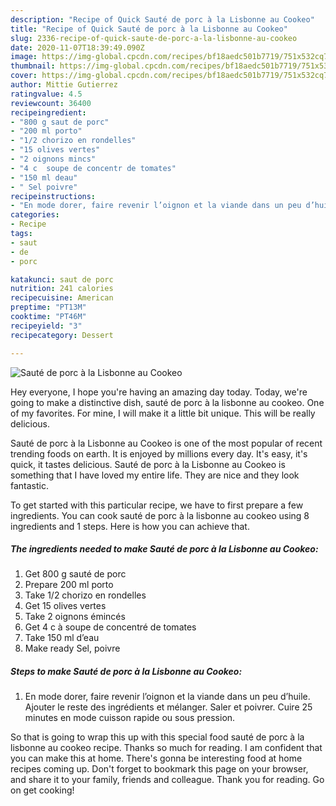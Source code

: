 ```yaml
---
description: "Recipe of Quick Sauté de porc à la Lisbonne au Cookeo"
title: "Recipe of Quick Sauté de porc à la Lisbonne au Cookeo"
slug: 2336-recipe-of-quick-saute-de-porc-a-la-lisbonne-au-cookeo
date: 2020-11-07T18:39:49.090Z
image: https://img-global.cpcdn.com/recipes/bf18aedc501b7719/751x532cq70/saute-de-porc-a-la-lisbonne-au-cookeo-photo-principale-de-la-recette.jpg
thumbnail: https://img-global.cpcdn.com/recipes/bf18aedc501b7719/751x532cq70/saute-de-porc-a-la-lisbonne-au-cookeo-photo-principale-de-la-recette.jpg
cover: https://img-global.cpcdn.com/recipes/bf18aedc501b7719/751x532cq70/saute-de-porc-a-la-lisbonne-au-cookeo-photo-principale-de-la-recette.jpg
author: Mittie Gutierrez
ratingvalue: 4.5
reviewcount: 36400
recipeingredient:
- "800 g saut de porc"
- "200 ml porto"
- "1/2 chorizo en rondelles"
- "15 olives vertes"
- "2 oignons mincs"
- "4 c  soupe de concentr de tomates"
- "150 ml deau"
- " Sel poivre"
recipeinstructions:
- "En mode dorer, faire revenir l’oignon et la viande dans un peu d’huile. Ajouter le reste des ingrédients et mélanger. Saler et poivrer. Cuire 25 minutes en mode cuisson rapide ou sous pression."
categories:
- Recipe
tags:
- saut
- de
- porc

katakunci: saut de porc 
nutrition: 241 calories
recipecuisine: American
preptime: "PT13M"
cooktime: "PT46M"
recipeyield: "3"
recipecategory: Dessert

---
```



![Sauté de porc à la Lisbonne au Cookeo](https://img-global.cpcdn.com/recipes/bf18aedc501b7719/751x532cq70/saute-de-porc-a-la-lisbonne-au-cookeo-photo-principale-de-la-recette.jpg)

Hey everyone, I hope you're having an amazing day today. Today, we're going to make a distinctive dish, sauté de porc à la lisbonne au cookeo. One of my favorites. For mine, I will make it a little bit unique. This will be really delicious.

Sauté de porc à la Lisbonne au Cookeo is one of the most popular of recent trending foods on earth. It is enjoyed by millions every day. It's easy, it's quick, it tastes delicious. Sauté de porc à la Lisbonne au Cookeo is something that I have loved my entire life. They are nice and they look fantastic.




To get started with this particular recipe, we have to first prepare a few ingredients. You can cook sauté de porc à la lisbonne au cookeo using 8 ingredients and 1 steps. Here is how you can achieve that.

<!--inarticleads1-->

##### The ingredients needed to make Sauté de porc à la Lisbonne au Cookeo:

1. Get 800 g sauté de porc
1. Prepare 200 ml porto
1. Take 1/2 chorizo en rondelles
1. Get 15 olives vertes
1. Take 2 oignons émincés
1. Get 4 c à soupe de concentré de tomates
1. Take 150 ml d’eau
1. Make ready  Sel, poivre




<!--inarticleads2-->

##### Steps to make Sauté de porc à la Lisbonne au Cookeo:

1. En mode dorer, faire revenir l’oignon et la viande dans un peu d’huile. Ajouter le reste des ingrédients et mélanger. Saler et poivrer. Cuire 25 minutes en mode cuisson rapide ou sous pression.




So that is going to wrap this up with this special food sauté de porc à la lisbonne au cookeo recipe. Thanks so much for reading. I am confident that you can make this at home. There's gonna be interesting food at home recipes coming up. Don't forget to bookmark this page on your browser, and share it to your family, friends and colleague. Thank you for reading. Go on get cooking!
